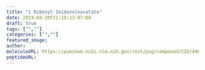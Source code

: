 ```yaml
---
title: "1 Ribosyl Imidazoleacetate"
date: 2023-04-20T21:10:13-07:00
draft: true
tags: ["",""]
categories: ["",""]
featured_image: 
author: 
moleculeURL: https://pubchem.ncbi.nlm.nih.gov/rest/pug/compound/CID/440569/record/SDF/?record_type=3d&response_type=display
peptideURL:
---
```


